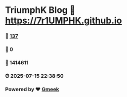# TriumphK Blog :link: https://7r1UMPHK.github.io 
### :page_facing_up: [137](https://7r1UMPHK.github.io/tag.html) 
### :speech_balloon: 0 
### :hibiscus: 1414611 
### :alarm_clock: 2025-07-15 22:38:50 
### Powered by :heart: [Gmeek](https://github.com/Meekdai/Gmeek)
